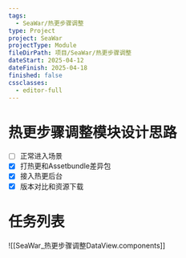 ```yaml
---
tags:
  - SeaWar/热更步骤调整
type: Project
project: SeaWar
projectType: Module
fileDirPath: 项目/SeaWar/热更步骤调整
dateStart: 2025-04-12
dateFinish: 2025-04-18
finished: false
cssclasses:
  - editor-full
---
```


# 热更步骤调整模块设计思路
- [ ] 正常进入场景
- [x] 打热更和Assetbundle差异包
- [x] 接入热更后台
- [x] 版本对比和资源下载
# 任务列表
![[SeaWar_热更步骤调整DataView.components]]



